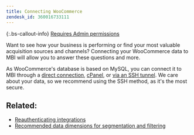 ```yaml
---
title: Connecting WooCommerce
zendesk_id: 360016733111
---
```


{:.bs-callout-info}
[Requires Admin permissions](../../administrator/user-management/user-management.md)

Want to see how your business is performing or find your most valuable acquisition sources and channels? Connecting your WooCommerce data to MBI will allow you to answer these questions and more.

As WooCommerce's database is based on MySQL, you can connect it to MBI through a [direct connection](../data-analyst/importing-data/integrations/mysql-via-a-direct-connection.md), [cPanel](../data-analyst/importing-data/integrations/mysql-via-cpanel.md), or [via an SSH tunnel](../data-analyst/importing-data/integrations/mysql-via-ssh-tunnel.md). We care about your data, so we recommend using the SSH method, as it's the most secure.

## Related:

* [Reauthenticating integrations](https://support.magento.com/hc/en-us/articles/360016733151)
* [Recommended data dimensions for segmentation and filtering](../../best-practices/segment-filter.md)

